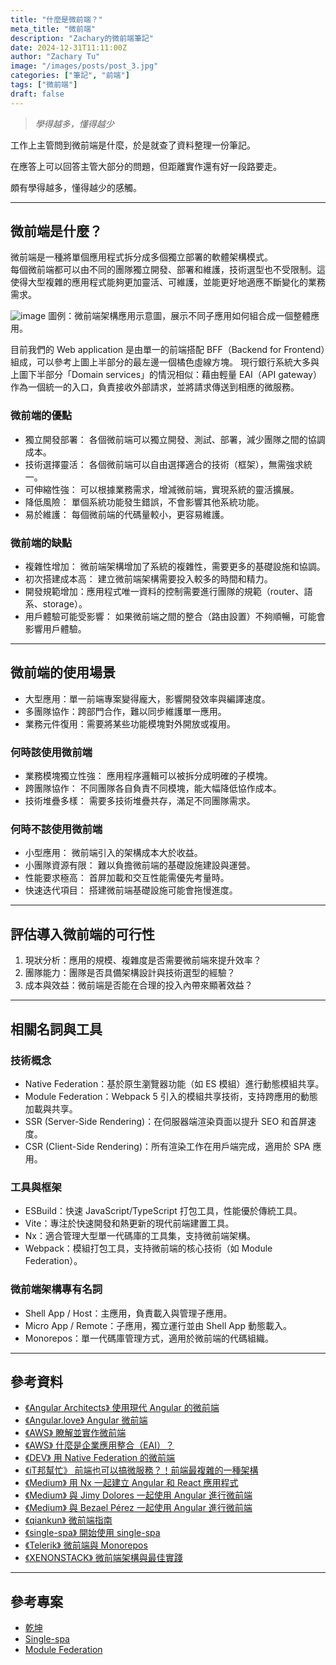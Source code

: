 ```yaml
---
title: "什麼是微前端？"
meta_title: "微前端"
description: "Zachary的微前端筆記"
date: 2024-12-31T11:11:00Z
author: "Zachary Tu"
image: "/images/posts/post_3.jpg"
categories: ["筆記", "前端"]
tags: ["微前端"]
draft: false
---
```


> *學得越多，懂得越少*

工作上主管問到微前端是什麼，於是就查了資料整理一份筆記。

在應答上可以回答主管大部分的問題，但距離實作還有好一段路要走。

頗有學得越多，懂得越少的感觸。

---

## 微前端是什麼？
微前端是一種將單個應用程式拆分成多個獨立部署的軟體架構模式。  
每個微前端都可以由不同的團隊獨立開發、部署和維護，技術選型也不受限制。這使得大型複雜的應用程式能夠更加靈活、可維護，並能更好地適應不斷變化的業務需求。


![image](https://docs.aws.amazon.com/images/prescriptive-guidance/latest/micro-frontends-aws/images/mfe-architectures.png)
圖例：微前端架構應用示意圖，展示不同子應用如何組合成一個整體應用。


目前我們的 Web application 是由單一的前端搭配 BFF（Backend for Frontend）組成，可以參考上圖上半部分的最左邊一個橘色虛線方塊。 
現行銀行系統大多與上圖下半部分「Domain services」的情況相似：藉由輕量 EAI（API gateway）作為一個統一的入口，負責接收外部請求，並將請求傳送到相應的微服務。

### 微前端的優點
- 獨立開發部署： 各個微前端可以獨立開發、測試、部署，減少團隊之間的協調成本。
- 技術選擇靈活： 各個微前端可以自由選擇適合的技術（框架），無需強求統一。
- 可伸縮性強： 可以根據業務需求，增減微前端，實現系統的靈活擴展。
- 降低風險： 單個系統功能發生錯誤，不會影響其他系統功能。
- 易於維護： 每個微前端的代碼量較小，更容易維護。

### 微前端的缺點
- 複雜性增加： 微前端架構增加了系統的複雜性，需要更多的基礎設施和協調。
- 初次搭建成本高： 建立微前端架構需要投入較多的時間和精力。
- 開發規範增加：應用程式唯一資料的控制需要進行團隊的規範（router、語系、storage）。
- 用戶體驗可能受影響： 如果微前端之間的整合（路由設置）不夠順暢，可能會影響用戶體驗。

---

## 微前端的使用場景
- 大型應用：單一前端專案變得龐大，影響開發效率與編譯速度。
- 多團隊協作：跨部門合作，難以同步維護單一應用。
- 業務元件復用：需要將某些功能模塊對外開放或複用。

### 何時該使用微前端
- 業務模塊獨立性強： 應用程序邏輯可以被拆分成明確的子模塊。
- 跨團隊協作： 不同團隊各自負責不同模塊，能大幅降低協作成本。
- 技術堆疊多樣： 需要多技術堆疊共存，滿足不同團隊需求。

### 何時不該使用微前端
- 小型應用： 微前端引入的架構成本大於收益。
- 小團隊資源有限： 難以負擔微前端的基礎設施建設與運營。
- 性能要求極高： 首屏加載和交互性能需優先考量時。
- 快速迭代項目： 搭建微前端基礎設施可能會拖慢進度。

---

## 評估導入微前端的可行性
1. 現狀分析：應用的規模、複雜度是否需要微前端來提升效率？
2. 團隊能力：團隊是否具備架構設計與技術選型的經驗？
3. 成本與效益：微前端是否能在合理的投入內帶來顯著效益？

---

## 相關名詞與工具
### 技術概念
- Native Federation：基於原生瀏覽器功能（如 ES 模組）進行動態模組共享。
- Module Federation：Webpack 5 引入的模組共享技術，支持跨應用的動態加載與共享。
- SSR (Server-Side Rendering)：在伺服器端渲染頁面以提升 SEO 和首屏速度。
- CSR (Client-Side Rendering)：所有渲染工作在用戶端完成，適用於 SPA 應用。
### 工具與框架
- ESBuild：快速 JavaScript/TypeScript 打包工具，性能優於傳統工具。
- Vite：專注於快速開發和熱更新的現代前端建置工具。
- Nx：適合管理大型單一代碼庫的工具集，支持微前端架構。
- Webpack：模組打包工具，支持微前端的核心技術（如 Module Federation）。
### 微前端架構專有名詞
- Shell App / Host：主應用，負責載入與管理子應用。
- Micro App / Remote：子應用，獨立運行並由 Shell App 動態載入。
- Monorepos：單一代碼庫管理方式，適用於微前端的代碼組織。

---

## 參考資料
- [《Angular Architects》 使用現代 Angular 的微前端](https://www.angulararchitects.io/en/blog/micro-frontends-with-modern-angular-part-1-standalone-and-esbuild/)
- [《Angular.love》 Angular 微前端](https://angular.love/angular-micro-frontends-a-modern-approach-to-complex-app-development)
- [《AWS》 瞭解並實作微前端](https://docs.aws.amazon.com/prescriptive-guidance/latest/micro-frontends-aws/introduction.html)
- [《AWS》 什麼是企業應用整合（EAI）？](https://aws.amazon.com/what-is/enterprise-application-integration/?nc1=h_ls)
- [《DEV》 用 Native Federation 的微前端 ](https://dev.to/florianrappl/micro-frontends-with-native-federation-56j4)
- [《iT邦幫忙》 前端也可以搞微服務？！前端最複雜的一種架構 ](https://ithelp.ithome.com.tw/m/users/20132666/ironman/7130)
- [《Medium》 用 Nx 一起建立 Angular 和 React 應用程式](https://qiankun.umijs.org/zh/guide)
- [《Medium》 與 Jimy Dolores 一起使用 Angular 進行微前端](https://medium.com/angularidades/microfrontends-in-angular-with-jimy-dolores-c59f54bb5599)
- [《Medium》 與 Bezael Pérez 一起使用 Angular 進行微前端](https://medium.com/angularidades/microfrontends-in-angular-with-bezael-p%C3%A9rez-ea73930dfcb7)
- [《qiankun》 微前端指南](https://qiankun.umijs.org/zh/guide)
- [《single-spa》 開始使用 single-spa](https://single-spa.js.org/docs/getting-started-overview)
- [《Telerik》 微前端與 Monorepos](https://www.telerik.com/blogs/react-basics-microfrontend-vs-monorepos)
- [《XENONSTACK》 微前端架構與最佳實踐](https://www.xenonstack.com/insights/micro-frontend-architecture)

---

## 參考專案
- [ 乾坤 ](https://github.com/umijs/qiankun)
- [ Single-spa ](https://github.com/nitinreddy3/react-ng-spa-app)
- [ Module Federation ](https://github.com/manfredsteyer/module-federation-plugin-example)